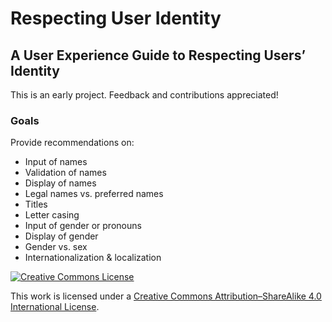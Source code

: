 # Respecting User Identity

## A User Experience Guide to Respecting Users’ Identity

This is an early project. Feedback and contributions appreciated!

### Goals

Provide recommendations on:

* Input of names
* Validation of names
* Display of names
* Legal names vs. preferred names
* Titles
* Letter casing
* Input of gender or pronouns
* Display of gender
* Gender vs. sex
* Internationalization & localization

[![Creative Commons License](http://i.creativecommons.org/l/by/4.0/80x15.png)
](http://creativecommons.org/licenses/by-sa/4.0/)

This work is licensed under a [Creative Commons Attribution–ShareAlike 4.0
International License](http://creativecommons.org/licenses/by-sa/4.0/).
